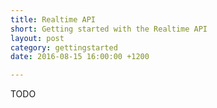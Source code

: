 ```yaml
---
title: Realtime API
short: Getting started with the Realtime API
layout: post
category: gettingstarted
date: 2016-08-15 16:00:00 +1200

---
```


TODO
